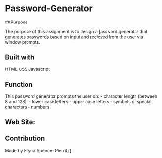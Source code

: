 # Password-Generator
##Purpose

The purpose of this assignment is to design a [assword generator that generates passwords based on input and recieved from the user via window prompts.

## Built with 

HTML
CSS
Javascript

## Function
This password generator prompts the user on: 
    - character length (between 8 and 128);
    - lower case letters
    - upper case letters
    - symbols or special characters
    - numbers

## Web Site:


## Contribution 
Made by Eryca Spence- Pierritz]